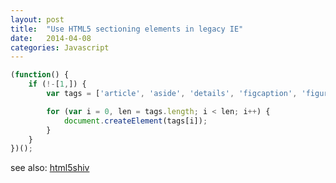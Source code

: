 ```yaml
---
layout: post
title:  "Use HTML5 sectioning elements in legacy IE"
date:   2014-04-08
categories: Javascript
---
```


```js
(function() {
    if (!-[1,]) {
        var tags = ['article', 'aside', 'details', 'figcaption', 'figure', 'footer', 'header', 'hgroup', 'menu', 'nav', 'section', 'summary', 'time', 'mark', 'audio', 'video'];

        for (var i = 0, len = tags.length; i < len; i++) {
            document.createElement(tags[i]);
        }
    }
})();
```

see also: <a href="https://github.com/aFarkas/html5shiv" target="_blank">html5shiv</a>